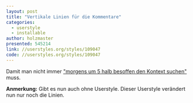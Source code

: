 ```yaml
---
layout: post
title: "Vertikale Linien für die Kommentare"
categories:
  - userstyle
  - installable
author: holzmaster
presented: 545214
link: //userstyles.org/styles/109047
code: //userstyles.org/styles/109047
---
```


Damit man nicht immer ["morgens um 5 halb besoffen den Kontext suchen"](http://pr0gramm.com/new/545214:comment2708437) muss.

**Anmerkung:** Gibt es nun auch ohne Userstyle. Dieser Userstyle verändert nun nur noch die Linien.
